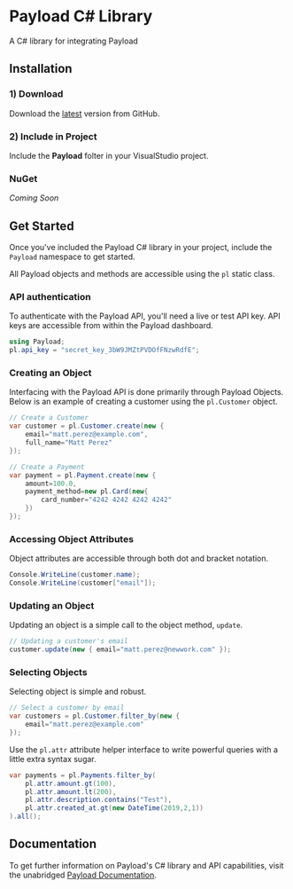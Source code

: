 # Payload C# Library

A C# library for integrating Payload

## Installation

### 1) Download

Download the [latest](https://github.com/payload-code/payload-csharp/archive/master.zip)
version from GitHub.

### 2) Include in Project

Include the **Payload** folter in your VisualStudio project.

### NuGet

*Coming Soon*

## Get Started

Once you've included the Payload C# library in your project,
include the `Payload` namespace to get started.

All Payload objects and methods are accessible using the `pl` static class.

### API authentication

To authenticate with the Payload API, you'll need a live or test API key. API
keys are accessible from within the Payload dashboard.

```csharp
using Payload;
pl.api_key = "secret_key_3bW9JMZtPVDOfFNzwRdfE";
```

### Creating an Object

Interfacing with the Payload API is done primarily through Payload Objects. Below is an example of
creating a customer using the `pl.Customer` object.

```csharp
// Create a Customer
var customer = pl.Customer.create(new {
    email="matt.perez@example.com",
    full_name="Matt Perez"
});
```

```csharp
// Create a Payment
var payment = pl.Payment.create(new {
    amount=100.0,
    payment_method=new pl.Card(new{
        card_number="4242 4242 4242 4242"
    })
});
```

### Accessing Object Attributes

Object attributes are accessible through both dot and bracket notation.

```csharp
Console.WriteLine(customer.name);
Console.WriteLine(customer["email"]);
```

### Updating an Object

Updating an object is a simple call to the object method, `update`.

```csharp
// Updating a customer's email
customer.update(new { email="matt.perez@newwork.com" });
```

### Selecting Objects

Selecting object is simple and robust.

```csharp
// Select a customer by email
var customers = pl.Customer.filter_by(new {
    email="matt.perez@example.com"
});
```

Use the `pl.attr` attribute helper
interface to write powerful queries with a little extra syntax sugar.

```csharp
var payments = pl.Payments.filter_by(
    pl.attr.amount.gt(100),
    pl.attr.amount.lt(200),
    pl.attr.description.contains("Test"),
    pl.attr.created_at.gt(new DateTime(2019,2,1))
).all();
```

## Documentation

To get further information on Payload's C# library and API capabilities,
visit the unabridged [Payload Documentation](https://docs.payload.co/?csharp).
